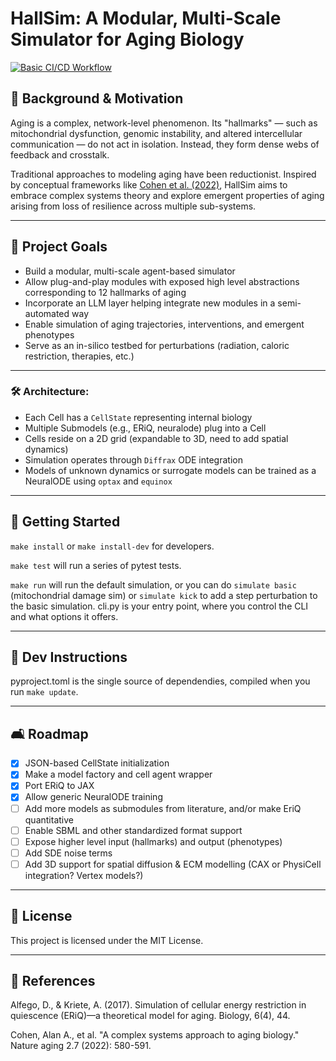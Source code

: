 # HallSim: A Modular, Multi-Scale Simulator for Aging Biology
[![Basic CI/CD Workflow](https://github.com/BabaJaguska/HallSim/actions/workflows/basic_CI_linux.yaml/badge.svg)](https://github.com/BabaJaguska/HallSim/actions/workflows/basic_CI_linux.yaml)

## 🧬 Background & Motivation

Aging is a complex, network-level phenomenon. Its "hallmarks" — such as mitochondrial dysfunction, genomic instability, and altered intercellular communication — do not act in isolation. Instead, they form dense webs of feedback and crosstalk.

Traditional approaches to modeling aging have been reductionist. Inspired by conceptual frameworks like [Cohen et al. (2022)](https://pubmed.ncbi.nlm.nih.gov/37117782/), HallSim aims to embrace complex systems theory and explore emergent properties of aging arising from loss of resilience across multiple sub-systems.

---

## 🌟 Project Goals

* Build a modular, multi-scale agent-based simulator
* Allow plug-and-play modules with exposed high level abstractions corresponding to 12 hallmarks of aging
* Incorporate an LLM layer helping integrate new modules in a semi-automated way
* Enable simulation of aging trajectories, interventions, and emergent phenotypes
* Serve as an in-silico testbed for perturbations (radiation, caloric restriction, therapies, etc.)

---

### 🛠️ Architecture:

* Each Cell has a `CellState` representing internal biology
* Multiple Submodels (e.g., ERiQ, neuralode) plug into a Cell
* Cells reside on a 2D grid (expandable to 3D, need to add spatial dynamics)
* Simulation operates through `Diffrax` ODE integration
* Models of unknown dynamics or surrogate models can be trained as a NeuralODE using `optax` and `equinox`

---

## 🚀 Getting Started


`make install` or `make install-dev` for developers.

`make test` will run a series of pytest tests.

`make run` will run the default simulation, or you can do `simulate basic` (mitochondrial damage sim)
or `simulate kick` to add a step perturbation to the basic simulation.
cli.py is your entry point, where you control the CLI and what options it offers.

---

## 🧰 Dev Instructions

pyproject.toml is the single source of dependendies, compiled when you run `make update`.

---

## 🛋️ Roadmap

* [x] JSON-based CellState initialization
* [x] Make a model factory and cell agent wrapper
* [x] Port ERiQ to JAX
* [x] Allow generic NeuralODE training 
* [ ] Add more models as submodules from literature, and/or make EriQ quantitative
* [ ] Enable SBML and other standardized format support
* [ ] Expose higher level input (hallmarks) and output (phenotypes)
* [ ] Add SDE noise terms
* [ ] Add 3D support for spatial diffusion & ECM modelling (CAX or PhysiCell integration? Vertex models?)

---

## 📜 License

This project is licensed under the MIT License.

---

## 🙏 References

Alfego, D., & Kriete, A. (2017). Simulation of cellular energy restriction in quiescence (ERiQ)—a theoretical model for aging. Biology, 6(4), 44.

Cohen, Alan A., et al. "A complex systems approach to aging biology." Nature aging 2.7 (2022): 580-591.






